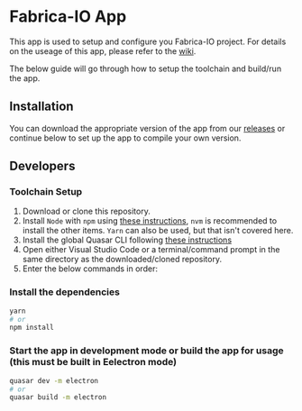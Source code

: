 # Fabrica-IO App

This app is used to setup and configure you Fabrica-IO project. For details on the useage of this app, please refer to the [wiki](https://github.com/FabricaIO/FabricaIO-App/wiki/App-Usage).

The below guide will go through how to setup the toolchain and build/run the app.

## Installation

You can download the appropriate version of the app from our [releases](https://github.com/FabricaIO/FabricaIO-App/releases) or continue below to set up the app to compile your own version.

## Developers

### Toolchain Setup

1. Download or clone this repository.
2. Install `Node` with `npm` using [these instructions](https://docs.npmjs.com/downloading-and-installing-node-js-and-npm/), `nvm` is recommended to install the other items. `Yarn` can also be used, but that isn't covered here.
3. Install the global Quasar CLI following [these instructions](https://quasar.dev/start/quick-start#optional-install-the-global-cli)
4. Open either Visual Studio Code or a terminal/command prompt in the same directory as the downloaded/cloned repository.
5. Enter the below commands in order:

### Install the dependencies

```bash
yarn
# or
npm install
```

### Start the app in development mode or build the app for usage (this must be built in Eelectron mode)

```bash
quasar dev -m electron
# or
quasar build -m electron
```
